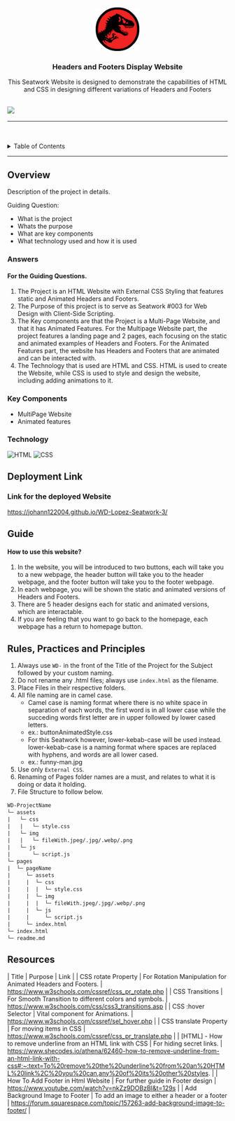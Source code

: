 <a name="readme-top">

<br/>

<br />
<div align="center">
  <a href="https://github.com/johann122004/">
  <!-- TODO: If you want to add logo or banner you can add it here -->
    <img src="./assets/img/mark-down-logo.png" alt="Jurassic" width="100" height="100">
  </a>
<!-- TODO: Change Title to the name of the title of your Project -->
  <h3 align="center">Headers and Footers Display Website</h3>
</div>
<!-- TODO: Make a short description -->
<div align="center">
  This Seatwork Website is designed to demonstrate the capabilities of HTML and CSS in designing different variations of Headers and Footers
</div>

<br />

<!-- TODO: Change the zyx-0314 into your github username  -->
<!-- TODO: Change the WD-Template-Project into the same name of your folder -->
![](https://visit-counter.vercel.app/counter.png?page=zyx-0314/WD-Lopez-Seatwork-3)

---

<br />
<br />

<!-- TODO: If you want to add more layers for your readme -->
<details>
  <summary>Table of Contents</summary>
  <ol>
    <li>
      <a href="#overview">Overview</a>
      <ol>
      <li>
        <a href="#answers">Answers</a>
      </li>
        <li>
          <a href="#key-components">Key Components</a>
        </li>
        <li>
          <a href="#technology">Technology</a>
        </li>
      </ol>
    </li>
    <li>
      <a href="#Deployment-Link">Deployment Link</a>
    </li>
    <li>
      <a href="#guide">Guide</a>
    </li>
    <li>
      <a href="#rules,-practices-and-principles">Rules, Practices and Principles</a>
    </li>
    <li>
      <a href="#resources">Resources</a>
    </li>
  </ol>
</details>

---

## Overview

<!-- TODO: To be changed -->
<!-- The following are just sample -->
Description of the project in details.

Guiding Question:
- What is the project
- Whats the purpose
- What are key components
- What technology used and how it is used

### Answers
#### For the Guiding Questions.
1. The Project is an HTML Website with External CSS Styling that features static and Animated Headers and Footers.
2. The Purpose of this project is to serve as Seatwork #003 for Web Design with Client-Side Scripting.
3. The Key components are that the Project is a Multi-Page Website, and that it has Animated Features. For the Multipage Website part, the project features a landing page and 2 pages, each focusing on the static and animated examples of Headers and Footers. For the Animated Features part, the website has Headers and Footers that are animated and can be interacted with.
4. The Technology that is used are HTML and CSS. HTML is used to create the Website, while CSS is used to style and design the website, including adding animations to it.

### Key Components
<!-- TODO: List of Key Components -->
<!-- The following are just sample -->
- MultiPage Website
- Animated features

### Technology
<!-- TODO: List of Technology Used -->
![HTML](https://img.shields.io/badge/HTML-E34F26?style=for-the-badge&logo=html5&logoColor=white)
![CSS](https://img.shields.io/badge/CSS-1572B6?style=for-the-badge&logo=css3&logoColor=white)

## Deployment Link
### Link for the deployed Website

https://johann122004.github.io/WD-Lopez-Seatwork-3/

## Guide
#### How to use this website?
1. In the website, you will be introduced to two buttons, each will take you to a new webpage, the header button will take you to the header webpage, and the footer button will take you to the footer webpage.
2. In each webpage, you will be shown the static and animated versions of Headers and Footers.
3. There are 5 header designs each for static and animated versions, which are interactable.
4. If you are feeling that you want to go back to the homepage, each webpage has a return to homepage button.

## Rules, Practices and Principles
1. Always use `WD-` in the front of the Title of the Project for the Subject followed by your custom naming.
2. Do not rename any .html files; always use `index.html` as the filename.
3. Place Files in their respective folders.
4. All file naming are in camel case.
   - Camel case is naming format where there is no white space in separation of each words, the first word is in all lower case while the succeding words first letter are in upper followed by lower cased letters.
   - ex.: buttonAnimatedStyle.css
    - For this Seatwork however, lower-kebab-case will be used instead. lower-kebab-case is a naming format where spaces are replaced with hyphens, and words are all lower cased.
    - ex.: funny-man.jpg
5. Use only `External CSS`.
6. Renaming of Pages folder names are a must, and relates to what it is doing or data it holding.
7. File Structure to follow below.

```
WD-ProjectName
└─ assets
|   └─ css
|   |   └─ style.css
|   └─ img
|   |   └─ fileWith.jpeg/.jpg/.webp/.png
|   └─ js
|       └─ script.js
└─ pages
|  └─ pageName
|     └─ assets
|     |  └─ css
|     |  |  └─ style.css
|     |  └─ img
|     |  |  └─ fileWith.jpeg/.jpg/.webp/.png
|     |  └─ js
|     |     └─ script.js
|     └─ index.html
└─ index.html
└─ readme.md
```

## Resources

<!-- TODO: Add References -->
| Title | Purpose | Link |
| CSS rotate Property | For Rotation Manipulation for Animated Headers and Footers. | https://www.w3schools.com/cssref/css_pr_rotate.php |
| CSS Transitions | For Smooth Transition to different colors and symbols. | https://www.w3schools.com/css/css3_transitions.asp |
| CSS :hover Selector | Vital component for Animations. | https://www.w3schools.com/cssref/sel_hover.php |
| CSS translate Property | For moving items in CSS | https://www.w3schools.com/cssref/css_pr_translate.php |
| [HTML] - How to remove underline from an HTML link with CSS | For hiding secret links. | https://www.shecodes.io/athena/62460-how-to-remove-underline-from-an-html-link-with-css#:~:text=To%20remove%20the%20underline%20from%20an%20HTML%20link%2C%20you%20can,any%20of%20its%20other%20styles. |
| How To Add Footer in Html Website | For further guide in Footer design | https://www.youtube.com/watch?v=nkZz9DOBzBI&t=129s |
| Add Background Image to Footer | To add an image to either a header or a footer | https://forum.squarespace.com/topic/157263-add-background-image-to-footer/ |